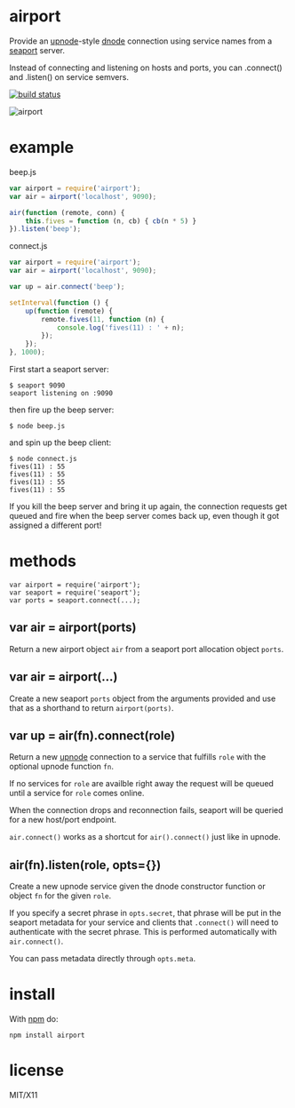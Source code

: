 airport
=======

Provide an
[upnode](https://github.com/substack/upnode)-style
[dnode](https://github.com/substack/dnode) connection using service names from a
[seaport](https://github.com/substack/seaport) server.

Instead of connecting and listening on hosts and ports, you can .connect() and
.listen() on service semvers.

[![build status](https://secure.travis-ci.org/substack/airport.png)](http://travis-ci.org/substack/airport)

![airport](http://substack.net/images/airport.png)

example
=======

beep.js

``` js
var airport = require('airport');
var air = airport('localhost', 9090);

air(function (remote, conn) {
    this.fives = function (n, cb) { cb(n * 5) }
}).listen('beep');
```

connect.js

``` js
var airport = require('airport');
var air = airport('localhost', 9090);

var up = air.connect('beep');

setInterval(function () {
    up(function (remote) {
        remote.fives(11, function (n) {
            console.log('fives(11) : ' + n);
        });
    });
}, 1000);
```

First start a seaport server:

```
$ seaport 9090
seaport listening on :9090
```

then fire up the beep server:

```
$ node beep.js
```

and spin up the beep client:

```
$ node connect.js
fives(11) : 55
fives(11) : 55
fives(11) : 55
fives(11) : 55
```

If you kill the beep server and bring it up again, the connection requests get
queued and fire when the beep server comes back up, even though it got assigned
a different port!

methods
=======

```
var airport = require('airport');
var seaport = require('seaport');
var ports = seaport.connect(...);
```

var air = airport(ports)
------------------------

Return a new airport object `air` from a seaport port allocation object `ports`.

var air = airport(...)
----------------------

Create a new seaport `ports` object from the arguments provided and use that as
a shorthand to return `airport(ports)`.

var up = air(fn).connect(role)
------------------------------

Return a new [upnode](https://github.com/substack/upnode) connection to a
service that fulfills `role` with the optional upnode function `fn`.

If no services for `role` are availble right away the request will be queued
until a service for `role` comes online.

When the connection drops and reconnection fails, seaport will be queried for a
new host/port endpoint.

`air.connect()` works as a shortcut for `air().connect()` just like in upnode.

air(fn).listen(role, opts={})
-----------------------------

Create a new upnode service given the dnode constructor function or object `fn`
for the given `role`.

If you specify a secret phrase in `opts.secret`, that phrase will be put in the
seaport metadata for your service and clients that `.connect()` will need to
authenticate with the secret phrase. This is performed automatically with
`air.connect()`.

You can pass metadata directly through `opts.meta`.

install
=======

With [npm](http://npmjs.org) do:

```
npm install airport
```

license
=======

MIT/X11
